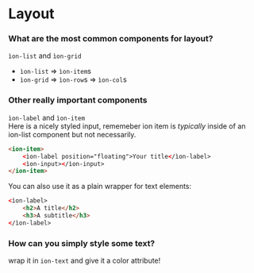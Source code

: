 # Layout

### What are the most common components for layout?
`ìon-list` and `ìon-grid`
* `ìon-list` => `ìon-item`s
* `ìon-grid` => `ìon-row`s => `ìon-col`s


### Other really important components
`ìon-label` and `ìon-item`  
Here is a nicely styled input, rememeber ion item is *typically* 
inside of an ion-list component but not necessarily.
```html
<ion-item>
    <ìon-label position="floating">Your title</ìon-label>
    <ìon-input></ìon-input>
</ion-item>
```

You can also use it as a plain wrapper for text elements:
```html
<ìon-label>
    <h2>A title</h2>
    <h3>A subtitle</h3>
</ìon-label>
```

### How can you simply style some text?
wrap it in `ion-text` and give it a color attribute!
